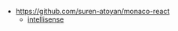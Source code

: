 - https://github.com/suren-atoyan/monaco-react
  - [intellisense](https://stackoverflow.com/questions/43037243/provide-type-hints-to-monaco-editor)

